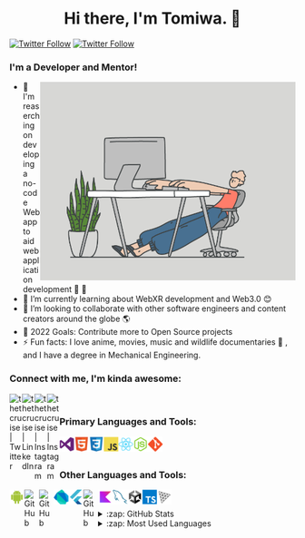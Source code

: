 
<h1 align="center">
 Hi there, I'm Tomiwa. 👋 
</h1>

[![Twitter Follow](https://img.shields.io/badge/LinkedIn_@tomiwa_Folorunso-0077B5?style=for-the-badge&logo=linkedin&logoColor=white)](https://www.linkedin.com/in/tomiwa-folorunso-42340518b)
[![Twitter Follow](https://img.shields.io/twitter/follow/tomiwamike?color=1DA1F2&logo=twitter&style=for-the-badge)](https://twitter.com/tomiwamike)

###           I'm a Developer and Mentor!
 <img align="right" alt="GIF" src="https://github.com/tommichaels/tommichaels/blob/main/code.gif?raw=true" width="450" height="350" />


- 🔭 I'm reaserching on developing a no-code Web app to aid web application development 🤖 💱
- 🌱 I’m currently learning about WebXR development and Web3.0 😊
- 👯 I’m looking to collaborate with other software engineers and content creators around the globe 🌎
- 🥅 2022 Goals: Contribute more to Open Source projects
- ⚡ Fun facts: I love anime, movies, music and wildlife documentaries 🧐 , and I have a degree in Mechanical Engineering.

### Connect with me, I'm kinda awesome:

[<img align="left" alt="thetcruise | Twitter" width="22px" src="https://cdn.jsdelivr.net/npm/simple-icons@v3/icons/twitter.svg" />][twitter]
[<img align="left" alt="thetcruise | LinkedIn" width="22px" src="https://cdn.jsdelivr.net/npm/simple-icons@v3/icons/linkedin.svg" />][linkedin]
[<img align="left" alt="thetcruise | Instagram" width="22px" src="https://cdn.jsdelivr.net/npm/simple-icons@v3/icons/instagram.svg" />][instagram]
[<img align="left" alt="thetcruise | Instagram" width="22px" src="https://cdn.jsdelivr.net/npm/simple-icons@3.13.0/icons/gmail.svg" />][gmail]


<br />

### Primary Languages and Tools:

<img align="left" alt="Visual Studio Code" width="26px" src="https://github.com/devicons/devicon/blob/master/icons/visualstudio/visualstudio-plain.svg" />
<img align="left" alt="HTML5" width="26px" src="https://github.com/devicons/devicon/blob/master/icons/html5/html5-original.svg" />
<img align="left" alt="CSS3" width="26px" src="https://github.com/devicons/devicon/blob/master/icons/css3/css3-original.svg" />
<img align="left" alt="JavaScript" width="26px" src="https://github.com/devicons/devicon/blob/master/icons/javascript/javascript-original.svg" />
<img align="left" alt="React" width="26px" src="https://github.com/devicons/devicon/blob/master/icons/react/react-original.svg" />
<img align="left" alt="Node.js" width="26px" src="https://github.com/devicons/devicon/blob/master/icons/nodejs/nodejs-original.svg" />
<img align="left" alt="Git" width="26px" src="https://github.com/devicons/devicon/blob/master/icons/git/git-original.svg" />



<br />
<br />

### Other Languages and Tools:

<img align="left" alt="GitHub" width="26px" src="https://github.com/devicons/devicon/blob/master/icons/android/android-original.svg" />
<img align="left" alt="GitHub" width="26px" src="https://raw.githubusercontent.com/jmnote/z-icons/master/svg/c.svg" />
<img align="left" alt="GitHub" width="26px" src="https://raw.githubusercontent.com/jmnote/z-icons/master/svg/csharp.svg" />
<img align="left" alt="GitHub" width="26px" src="https://github.com/devicons/devicon/blob/master/icons/dart/dart-original.svg" />
<img align="left" alt="GitHub" width="26px" src="https://github.com/devicons/devicon/blob/master/icons/flutter/flutter-original.svg" />
<img align="left" alt="GitHub" width="26px" src="https://raw.githubusercontent.com/jmnote/z-icons/master/svg/java.svg" />
<img align="left" alt="GitHub" width="26px" src="https://github.com/devicons/devicon/blob/master/icons/kotlin/kotlin-original.svg" />
<img align="left" alt="MySQL" width="26px" src="https://github.com/devicons/devicon/blob/master/icons/mysql/mysql-original.svg" />
<img align="left" alt="GitHub" width="26px" src="https://github.com/devicons/devicon/blob/master/icons/unity/unity-original.svg" />
<img align="left" alt="GitHub" width="26px" src="https://github.com/devicons/devicon/blob/master/icons/typescript/typescript-original.svg" />
<img align="left" alt="GitHub" width="26px" src="https://github.com/devicons/devicon/blob/master/icons/threejs/threejs-original.svg" />

<br />
<br />

<details>
  <summary>:zap: GitHub Stats</summary>
 
![Tomiwa's GitHub stats](https://github-readme-stats.vercel.app/api?username=tommichaels&&show_icons=true&title_color=ffffff&icon_color=d2d2d2&text_color=daf7dc&bg_color=848486)

</details>

<details>
 
  <summary>:zap: Most Used Languages</summary>
 
 ![Tomiwa's Top Langs](https://github-readme-stats.vercel.app/api/top-langs/?username=tommichaels&layout=compact)

</details>

[twitter]: https://twitter.com/tomiwamike
[instagram]: https://www.instagram.com/thetcruise/
[linkedin]: https://www.linkedin.com/in/tomiwa-folorunso-42340518b
[gmail]: https://www.tomiwafolorunso1@gmail.com

